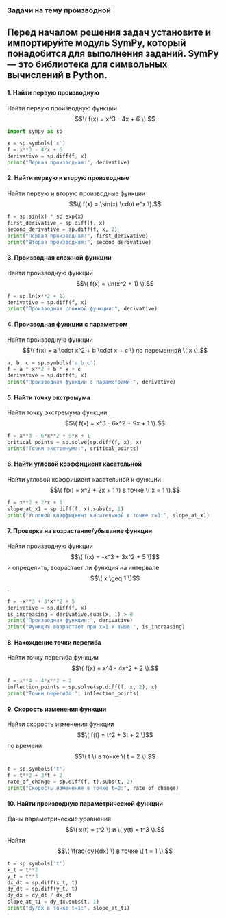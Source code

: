 ### Задачи на тему производной

## Перед началом решения задач установите и импортируйте модуль SymPy, который понадобится для выполнения заданий. SymPy — это библиотека для символьных вычислений в Python.

#### 1. Найти первую производную
   Найти первую производную функции $$\( f(x) = x^3 - 4x + 6 \).$$

   ```python
   import sympy as sp

   x = sp.symbols('x')
   f = x**3 - 4*x + 6
   derivative = sp.diff(f, x)
   print("Первая производная:", derivative)
   ```

#### 2. Найти первую и вторую производные
   Найти первую и вторую производные функции $$\( f(x) = \sin(x) \cdot e^x \).$$

   ```python
   f = sp.sin(x) * sp.exp(x)
   first_derivative = sp.diff(f, x)
   second_derivative = sp.diff(f, x, 2)
   print("Первая производная:", first_derivative)
   print("Вторая производная:", second_derivative)
   ```

#### 3. Производная сложной функции
   Найти производную функции $$\( f(x) = \ln(x^2 + 1) \).$$

   ```python
   f = sp.ln(x**2 + 1)
   derivative = sp.diff(f, x)
   print("Производная сложной функции:", derivative)
   ```

#### 4. Производная функции с параметром
   Найти производную функции $$\( f(x) = a \cdot x^2 + b \cdot x + c \) по переменной \( x \).$$

   ```python
   a, b, c = sp.symbols('a b c')
   f = a * x**2 + b * x + c
   derivative = sp.diff(f, x)
   print("Производная функции с параметрами:", derivative)
   ```

#### 5. Найти точку экстремума
   Найти точку экстремума функции $$\( f(x) = x^3 - 6x^2 + 9x + 1 \).$$

   ```python
   f = x**3 - 6*x**2 + 9*x + 1
   critical_points = sp.solve(sp.diff(f, x), x)
   print("Точки экстремума:", critical_points)
   ```

#### 6. Найти угловой коэффициент касательной
   Найти угловой коэффициент касательной к функции $$\( f(x) = x^2 + 2x + 1 \) в точке \( x = 1 \).$$

   ```python
   f = x**2 + 2*x + 1
   slope_at_x1 = sp.diff(f, x).subs(x, 1)
   print("Угловой коэффициент касательной в точке x=1:", slope_at_x1)
   ```

#### 7. Проверка на возрастание/убывание функции
   Найти производную функции $$\( f(x) = -x^3 + 3x^2 + 5 \)$$ и определить, возрастает ли функция на интервале $$\( x \geq 1 \)$$.

   ```python
   f = -x**3 + 3*x**2 + 5
   derivative = sp.diff(f, x)
   is_increasing = derivative.subs(x, 1) > 0
   print("Производная функции:", derivative)
   print("Функция возрастает при x=1 и выше:", is_increasing)
   ```

#### 8. Нахождение точки перегиба
   Найти точку перегиба функции $$\( f(x) = x^4 - 4x^2 + 2 \).$$

   ```python
   f = x**4 - 4*x**2 + 2
   inflection_points = sp.solve(sp.diff(f, x, 2), x)
   print("Точки перегиба:", inflection_points)
   ```

#### 9. Скорость изменения функции
   Найти скорость изменения функции $$\( f(t) = t^2 + 3t + 2 \)$$ по времени $$\( t \) в точке \( t = 2 \).$$

   ```python
   t = sp.symbols('t')
   f = t**2 + 3*t + 2
   rate_of_change = sp.diff(f, t).subs(t, 2)
   print("Скорость изменения в точке t=2:", rate_of_change)
   ```

#### 10. Найти производную параметрической функции
   Даны параметрические уравнения $$\( x(t) = t^2 \) и \( y(t) = t^3 \).$$ Найти $$\( \frac{dy}{dx} \) в точке \( t = 1 \).$$

   ```python
   t = sp.symbols('t')
   x_t = t**2
   y_t = t**3
   dx_dt = sp.diff(x_t, t)
   dy_dt = sp.diff(y_t, t)
   dy_dx = dy_dt / dx_dt
   slope_at_t1 = dy_dx.subs(t, 1)
   print("dy/dx в точке t=1:", slope_at_t1)
   ```

